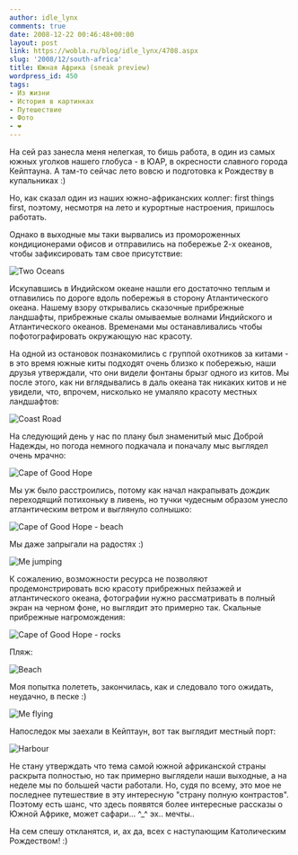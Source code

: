 ```yaml
---
author: idle_lynx
comments: true
date: 2008-12-22 00:46:48+00:00
layout: post
link: https://wobla.ru/blog/idle_lynx/4708.aspx
slug: '2008/12/south-africa'
title: Южная Африка (sneak preview)
wordpress_id: 450
tags:
- Из жизни
- История в картинках
- Путешествие
- Фото
- ❤️
---
```


На сей раз занесла меня нелегкая, то бишь работа, в один из самых южных уголков нашего глобуса - в ЮАР, в окресности славного города Кейптауна. А там-то сейчас лето вовсю и подготовка к Рождеству в купальниках :)

Но, как сказал один из наших южно-африканских коллег: first things first, поэтому, несмотря на лето и курортные настроения, пришлось работать.

Однако в выходные мы таки вырвались из промороженных кондиционерами офисов и отправились на побережье 2-х океанов, чтобы зафиксировать там свое присутствие:

![Two Oceans](images/2008/12/DSC_4632.jpg)

Искупавшись в Индийском океане нашли его достаточно теплым и отпавились по дороге вдоль побережья в сторону Атлантического океана. Нашему взору открывались сказочные прибрежные ландшафты, прибрежные скалы омываемые волнами Индийского и Атлантического океанов. Временами мы останавливались чтобы пофотографировать окружающую нас красоту.

На одной из остановок познакомились с группой охотников за китами - в это время южные киты подходят очень близко к побережью, наши друзья утверждали, что они видели фонтаны брызг одного из китов. Мы после этого, как ни вглядывались в даль океана так никаких китов и не увидели, что, впрочем, нисколько не умаляло красоту местных ландшафтов:

![Coast Road](images/2008/12/DSC_4704.jpg)

На следующий день у нас по плану был знаменитый мыс Доброй Надежды, но погода немного подкачала и поначалу мыс выглядел очень мрачно:

![Cape of Good Hope](images/2008/12/DSC08114.jpg)

Мы уж было расстроились, потому как начал накрапывать дождик переходящий потихоньку в ливень, но тучки чудесным образом унесло атлантическим ветром и выглянуло солнышко:

![Cape of Good Hope - beach](images/2008/12/DSC_4831.jpg)

Мы даже запрыгали на радостях :)

![Me jumping](images/2008/12/DSC_4853.jpg)

К сожалению, возможности ресурса не позволяют продемонстрировать всю красоту прибрежных пейзажей и атлантического океана, фотографии нужно рассматривать в полный экран на черном фоне, но выглядит это примерно так. Скальные прибрежные нагромождения:

![Cape of Good Hope - rocks](images/2008/12/DSC_4862.jpg)

Пляж:

![Beach](images/2008/12/DSC_4884.jpg)

Моя попытка полететь, закончилась, как и следовало того ожидать, неудачно, в песке :)

![Me flying](images/2008/12/DSC_4965.jpg)

Напоследок мы заехали в Кейптаун, вот так выглядит местный порт:

![Harbour](images/2008/12/DSC_4986.jpg)

Не стану утверждать что тема самой южной африканской страны раскрыта полностью, но так примерно выглядели наши выходные, а на неделе мы по большей части работали. Но, судя по всему, это мое не последнее путешествие в эту интересную "страну полную контрастов". Поэтому есть шанс, что здесь появятся более интересные рассказы о Южной Африке, может сафари... ^_^ эх.. мечты..

На сем спешу откланятся, и, ах да, всех с наступающим Католическим Рождеством! :)
